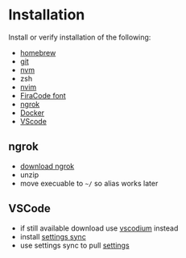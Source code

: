 # Installation

Install or verify installation of the following:

- [homebrew](https://brew.sh/)
- [git](https://git-scm.com/)
- [nvm](https://github.com/nvm-sh/nvm)
- zsh
- [nvim](https://neovim.io/)
- [FiraCode font](https://github.com/tonsky/FiraCode)
- [ngrok](#ngrok)
- [Docker](https://www.docker.com/)
- [VScode](#vscode)

## ngrok
- [download ngrok](https://ngrok.com/)
- unzip
- move execuable to `~/` so alias works later

## VSCode
- if still available download use [vscodium](https://vscodium.com/) instead
- install [settings sync](http://shanalikhan.github.io/2015/12/15/Visual-Studio-Code-Sync-Settings.html)
- use settings sync to pull [settings](https://gist.github.com/TheMcMurder/ff5e10f88c6511addd22de2b1da60eb8)